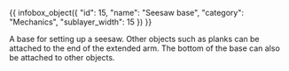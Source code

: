 {{ infobox_object({
	"id": 15,
	"name": "Seesaw base",
	"category": "Mechanics",
	"sublayer_width": 15
}) }}

A base for setting up a seesaw. Other objects such as planks can be attached to the end of the extended arm. The bottom of the base can also be attached to other objects.